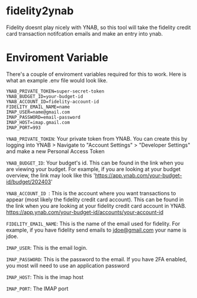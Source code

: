 # fidelity2ynab
Fidelity doesnt play nicely with YNAB, so this tool will take the fidelity credit card transaction notifcation emails and make an entry into ynab.

# Enviroment Variable
There's a couple of enviroment variables required for this to work. Here is what an example .env file would look like.

```
YNAB_PRIVATE_TOKEN=super-secret-token
YNAB_BUDGET_ID=your-budget-id
YNAB_ACCOUNT_ID=fidelity-account-id
FIDELITY_EMAIL_NAME=name
IMAP_USER=name@gmail.com
IMAP_PASSWORD=email-password
IMAP_HOST=imap.gmail.com
IMAP_PORT=993
```

`YNAB_PRIVATE_TOKEN`: Your private token from YNAB. You can create this by logging into YNAB > Navigate to "Account Settings" > "Developer Settings" and make a new Personal Access Token

`YNAB_BUDGET_ID`: Your budget's id. This can be found in the link when you are viewing your budget. For example, if you are looking at your budget overview, the link may look like this 'https://app.ynab.com/your-budget-id/budget/202403'

`YNAB_ACCOUNT_ID `: This is the account where you want transactions to appear (most likely the fidelity credit card account). This can be found in the link when you are looking at your fidelity credit card account in YNAB. https://app.ynab.com/your-budget-id/accounts/your-account-id

`FIDELITY_EMAIL_NAME`: This is the name of the email used for fidelity. For example, if you have fidelity send emails to jdoe@gmail.com your name is jdoe.

`IMAP_USER`: This is the email login.

`IMAP_PASSWORD`: This is the password to the email. If you have 2FA enabled, you most will need to use an application password

`IMAP_HOST`: This is the imap host

`IMAP_PORT`: The IMAP port